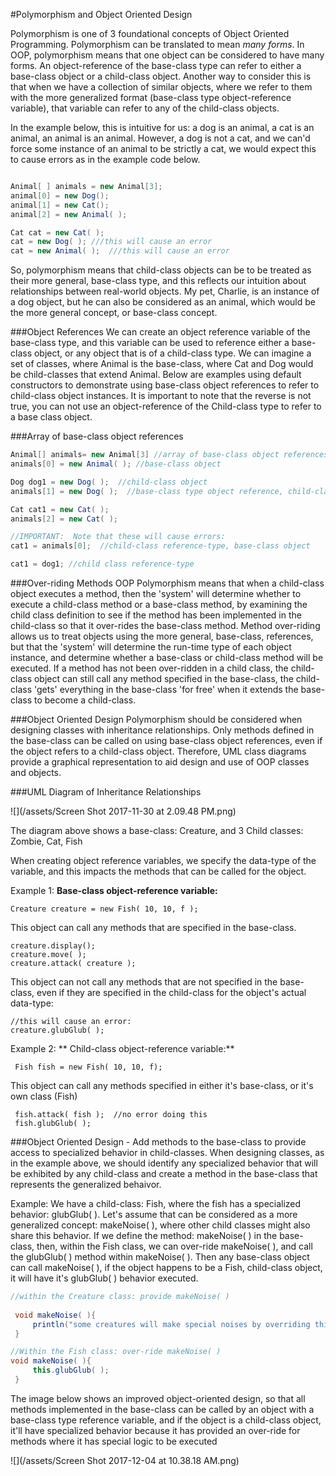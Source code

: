 #Polymorphism and Object Oriented Design

Polymorphism is one of 3 foundational concepts of Object Oriented Programming.  Polymorphism can be translated to mean _many forms_.  In OOP, polymorphism means that one object can be considered to have many forms. An object-reference of the base-class type can refer to either a base-class object or a child-class object.  Another way to consider this is that when we have a collection of similar objects, where we refer to them with the more generalized format (base-class type object-reference variable), that variable can refer to any of the child-class objects.

In the example below, this is intuitive for us:  a dog is an animal, a cat is an animal, an animal is an animal.  However, a dog is not a cat, and we can'd force some instance of an animal to be strictly a cat, we would expect this to cause errors as in the example code below.

```java

Animal[ ] animals = new Animal[3];
animal[0] = new Dog();
animal[1] = new Cat();
animal[2] = new Animal( );

Cat cat = new Cat( );
cat = new Dog( ); ///this will cause an error
cat = new Animal( );  ///this will cause an error
```

So, polymorphism means that child-class objects can be to be treated as their more general, base-class type, and this reflects our intuition about relationships between real-world objects.  My pet, Charlie, is an instance of a dog object, but he can also be considered as an animal, which would be the more general concept, or base-class concept.    

###Object References
We can create an object reference variable of the base-class type, and this variable can be used to reference either a base-class object, or any object that is of a child-class type.  We can imagine a set of classes, where Animal is the base-class, where Cat and Dog would be child-classes that extend Animal.  Below are examples using default constructors to demonstrate  using base-class object references to refer to child-class object instances.  It is important to note that the reverse is not true, you can not use an object-reference of the Child-class type to refer to a base class object.


###Array of base-class object references

```java
Animal[] animals= new Animal[3] //array of base-class object references
animals[0] = new Animal( ); //base-class object

Dog dog1 = new Dog( );  //child-class object
animals[1] = new Dog( );  //base-class type object reference, child-class object

Cat cat1 = new Cat( );
animals[2] = new Cat( );

//IMPORTANT:  Note that these will cause errors:
cat1 = animals[0];  //child-class reference-type, base-class object

cat1 = dog1; //child class reference-type

```

###Over-riding Methods
OOP Polymorphism means that when a child-class object executes a method, then the 'system' will determine whether to execute a child-class method or a base-class method, by examining the child class definition to see if the method has been implemented in the child-class so that it over-rides the base-class method.  Method over-riding allows us to treat objects using the more general, base-class, references, but that the 'system' will determine the run-time type of each object instance, and determine whether a base-class or child-class method will be executed.  If a method has not been over-ridden in a child class, the child-class object can still call any method specified in the base-class, the child-class 'gets' everything in the base-class 'for free' when it extends the base-class to become a child-class.

###Object Oriented Design 
Polymorphism should be considered when designing classes with inheritance relationships.  Only methods defined in the base-class can be called on using base-class object references, even if the object refers to a child-class object.  Therefore, UML class diagrams provide a graphical representation to aid design and use of OOP classes and objects.

###UML Diagram of Inheritance Relationships

![](/assets/Screen Shot 2017-11-30 at 2.09.48 PM.png)

The diagram above shows a base-class: Creature, and 3 Child classes:  Zombie, Cat, Fish 

When creating object reference variables, we specify the data-type of the variable, and this impacts the methods that can be called for the object.  

Example 1:  **Base-class object-reference variable:**

    Creature creature = new Fish( 10, 10, f ); 

This object can call any methods that are specified in the base-class.

    creature.display();
    creature.move( );
    creature.attack( creature );  
    
This object can not call any methods that are not specified in the base-class, even if they are specified in the child-class for the object's actual data-type:

    //this will cause an error:
    creature.glubGlub( );
    
Example 2: ** Child-class object-reference variable:**

     Fish fish = new Fish( 10, 10, f);
     
 This object can call any methods specified in either it's base-class, or it's own class (Fish)
 
 
     fish.attack( fish );  //no error doing this
     fish.glubGlub( );
     
 ###Object Oriented Design - Add methods to the base-class to provide access to specialized behavior in child-classes.
 When designing classes, as in the example above, we should identify any specialized behavior that will be exhibited by any child-class and create a method in the base-class that represents the generalized behaivor.  
 
 Example:  We have a child-class: Fish, where the fish has a specialized behavior:  glubGlub( ).  Let's assume that can be considered as a more generalized concept:  makeNoise( ), where other child classes might also share this behavior.  If we define the method:  makeNoise( ) in the base-class, then, within the Fish class, we can over-ride makeNoise( ), and call the glubGlub( ) method within makeNoise( ).  Then any base-class object can call makeNoise( ), if the object happens to be a Fish, child-class object, it will have it's glubGlub( ) behavior executed.

```java
//within the Creature class: provide makeNoise( ) 
 
 void makeNoise( ){
     println("some creatures will make special noises by overriding this method");
 }

```

 
```java
//Within the Fish class: over-ride makeNoise( )
void makeNoise( ){
     this.glubGlub( );
 }
```
The image below shows an improved object-oriented design, so that all methods implemented in the base-class can be called by an object with a base-class type reference variable, and if the object is a child-class object, it'll have specialized behavior because it has provided an over-ride for methods where it has special logic to be executed
 
 ![](/assets/Screen Shot 2017-12-04 at 10.38.18 AM.png)
    
